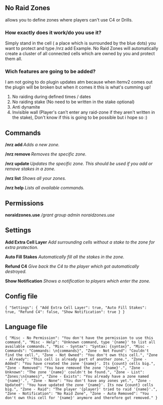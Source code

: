 ## No Raid Zones
allows you to define zones where players can't use C4 or Drills.

### How exactly does it work/do you use it?
Simply stand in the cell ( a place which is surrounded by the blue dots) you want to protect and type /nrz add Example. No Raid Zones will automatically create a cluster of all connected cells which are owned by you and protect them all.

### Wich features are going to be added?
I am not going to do plugin updates atm because when itemv2 comes out the plugin will be broken but when it comes it this is what's cumming up!
1. No raiding during defined times / dates
1. No raiding stake (No need to be written in the stake optional)
1. Anti dynamite
1. Invisible wall (Player's can't enter any raid-zone if they aren't written in the stake), Don't know if this is going to be possible but i hope so :)

## Commands
**/nrz add <zone>**
*Adds a new zone.*

**/nrz remove <zone>**
*Removes the specific zone.*

**/nrz update <zone>**
*Updates the specific zone. This should be used if you add or remove stakes in a zone.*

**/nrz list**
*Shows all your zones.*

**/nrz help**
*Lists all available commands.*

## Permissions
**noraidzones.use**
*/grant group admin noraidzones.use*

## Settings
**Add Extra Cell Layer**
*Add surrounding cells without a stake to the zone for extra protection.*

**Auto Fill Stakes**
*Automatically fill all the stakes in the zone.*

**Refund C4**
*Give back the C4 to the player which got automatically destroyed.*

**Show Notification**
*Shows a notification to players which enter the zone.*

## Config file
`{
  "Settings": {
    "Add Extra Cell Layer": true,
    "Auto Fill Stakes": true,
    "Refund C4": false,
    "Show Notification": true
  }
}`

## Language file
`{
  "Misc - No Permission": "You don't have the permission to use this command.",
  "Misc - Help": "Unknown command, type '{name}' to list all available commands.",
  "Misc - Syntax": "Syntax: {syntax}",
  "Misc - Commands": "Commands: \n{commands}",
  "Zone - Not Found": "Couldn't find the cell.",
  "Zone - Not Owned": "You don't own this cell.",
  "Zone - Already": "This cell is already part of another zone.",
  "Zone - Added": "You have created the zone '{name}'. Its {count} cells big.",
  "Zone - Removed": "You have removed the zone '{name}'.",
  "Zone - Unknown": "The zone '{name}' couldn't be found.",
  "Zone - List": "Zones:\n{names}",
  "Zone - Exists": "You already have a zone named '{name}'.",
  "Zone - None": "You don't have any zones yet.",
  "Zone - Updated": "You have updated the zone '{name}'. Its now {count} cells big.",
  "Zone - Raid": "The player '{player}' tried to raid '{name}'.",
  "Zone - Notification": "No Raid Zone",
  "Zone - Auto Removed": "You don't own this cell for '{name}' anymore and therefore got removed."
}`